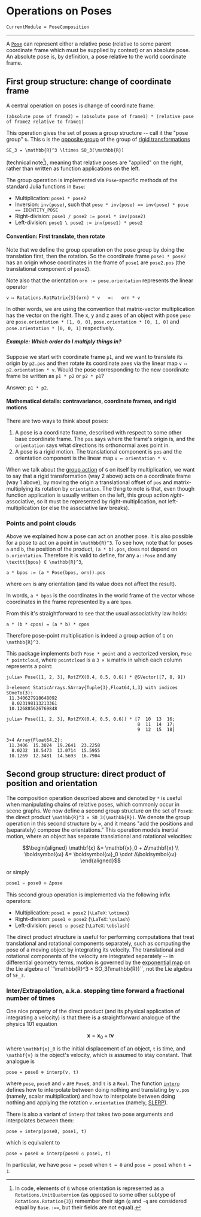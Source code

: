 # Operations on Poses

```@meta
CurrentModule = PoseComposition
```

---

A [`Pose`](@ref) can represent either a relative pose (relative to some parent
coordinate frame which must be supplied by context) or an absolute pose.  An
absolute pose is, by definition, a pose relative to the world coordinate frame.

## First group structure: change of coordinate frame

A central operation on poses is change of coordinate frame:

```
(absolute pose of frame2) = (absolute pose of frame1) * (relative pose of frame2 relative to frame1)
```

This operation gives the set of poses a group structure -- call it the "pose
group" ``G``.  This ``G`` is the
[opposite group](https://en.wikipedia.org/wiki/Opposite_group) of the group of
[rigid transformations](https://en.wikipedia.org/wiki/Special_Euclidean_group)

``SE_3 = \mathbb{R}^3 \ltimes SO_3(\mathbb{R})``

(technical note[^1]), meaning that relative poses are "applied" on the right,
rather than written as function applications on the left.

[^1]:
    In code, elements of ``G`` whose orientation is represented as a
    `Rotations.UnitQuaternion` (as opposed to some other subtype of
    `Rotations.Rotation{3}`) remember their sign (`q` and `-q` are considered
    equal by `Base.:==`, but their fields are not equal).

The group operation is implemented via `Pose`-specific methods of the standard
Julia functions in `Base`:

* Multiplication: `pose1 * pose2`
* Inversion: `inv(pose)`, such that
  `pose * inv(pose) == inv(pose) * pose == IDENTITY_POSE`
* Right-division: `pose1 / pose2 := pose1 * inv(pose2)`
* Left-division: `pose1 \ pose2 := inv(pose1) * pose2`

#### Convention: First translate, then rotate

Note that we define the group operation on the pose group by doing the
translation first, then the rotation.  So the coordinate frame `pose1 * pose2`
has an origin whose coordinates in the frame of `pose1` are `pose2.pos` (the
translational component of `pose2`).

Note also that the orientation `orn := pose.orientation` represents the linear
operator

    v ↦ Rotations.RotMatrix{3}(orn) * v   =:   orn * v

In other words, we are using the convention that matrix-vector multiplication
has the vector on the right.  The x, y and z axes of an object with pose `pose`
are `pose.orientation * [1, 0, 0]`, `pose.orientation * [0, 1, 0]` and
`pose.orientation * [0, 0, 1]` respectively.

##### Example: Which order do I multiply things in?

Suppose we start with coordinate frame `p1`, and we want to translate its
origin by `p2.pos` and then rotate its coordinate axes via the linear map
`v ↦ p2.orientation * v`.  Would the pose corresponding to the new coordinate
frame be written as `p1 * p2` or `p2 * p1`?

Answer: `p1 * p2`.

#### Mathematical details: contravariance, coordinate frames, and rigid motions

There are two ways to think about poses:

1. A pose is a coordinate frame, described with respect to some other base
   coordinate frame.  The `pos` says where the frame's origin is, and the
   `orientation` says what directions its orthonormal axes point in.
2. A pose is a rigid motion.  The translational component is `pos` and the
   orientation component is the linear map `v ↦ orientation * v`.

When we talk about the [group
action](https://en.wikipedia.org/wiki/Group_action_(mathematics)) of ``G`` on
itself by multiplication, we want to say that a rigid transformation (way 2
above) acts on a coordinate frame (way 1 above), by moving the origin a
translational offset of `pos` and matrix-multiplying its rotation by
`orientation`.  The thing to note is that, even though function application is
usually written on the left, this group action *right*-associative, so it must
be represented by right-multiplication, not left-multiplication (or else the
associative law breaks).

### Points and point clouds

Above we explained how a pose can act on another pose.  It is also possible for
a pose to act on a point in ``\mathbb{R}^3``.  To see how, note that for poses
`a` and `b`, the position of the product, `(a * b).pos`, does not depend on
`b.orientation`.  Therefore it is valid to define, for any `a::Pose` and any
``\texttt{bpos} ∈ \mathbb{R}^3``,

    a * bpos := (a * Pose(bpos, orn)).pos

where `orn` is any orientation (and its value does not affect the result).

In words, `a * bpos` is the coordinates in the world frame of the vector whose
coordinates in the frame represented by `a` are `bpos`.

From this it's straightforward to see that the usual associativity law holds:

    a * (b * cpos) = (a * b) * cpos

Therefore pose–point multiplication is indeed a group action of ``G`` on
``\mathbb{R}^3``.

This package implements both `Pose * point` and a vectorized version, `Pose *
pointcloud`, where `pointcloud` is a ``3 × N`` matrix in which each column
represents a point:

```julia-repl
julia> Pose([1, 2, 3], RotZYX(0.4, 0.5, 0.6)) * @SVector([7, 8, 9])

3-element StaticArrays.SArray{Tuple{3},Float64,1,3} with indices SOneTo(3):
 11.340627918648092
  8.023198113213361
 10.126885626769848

julia> Pose([1, 2, 3], RotZYX(0.4, 0.5, 0.6)) * [7  10  13  16;
                                                 8  11  14  17;
                                                 9  12  15  18]

3×4 Array{Float64,2}:
 11.3406  15.3024  19.2641  23.2258
  8.0232  10.5473  13.0714  15.5955
 10.1269  12.3481  14.5693  16.7904
```


## Second group structure: direct product of position and orientation

The composition operation described above and denoted by `*` is useful when
manipulating chains of relative poses, which commonly occur in scene graphs.
We now define a second group structure on the set of `Pose`s: the direct
product ``\mathbb{R}^3 × SO_3(\mathbb{R})``.  We denote the group operation in
this second structure by `⊗`, and it means "add the positions and (separately)
compose the orientations."  This operation models inertial motion, where an
object has separate translational and rotational velocities:

```math
\begin{aligned}
\mathbf{x} &= \mathbf{x}_0 + Δ\mathbf{x} \\
\boldsymbol{ω} &= \boldsymbol{ω}_0 \cdot Δ\boldsymbol{ω}
\end{aligned}
```

or simply

```julia
pose1 = pose0 ⊗ Δpose
```

This second group operation is implemented via the following infix operators:

* Multiplication: `pose1 ⊗ pose2` (``\LaTeX``: `\otimes`)
* Right-division: `pose1 ⊘ pose2` (``\LaTeX``: `\oslash`)
* Left-division: `pose1 ⦸ pose2` (``\LaTeX``: `\obslash`)

The direct product structure is useful for performing computations that treat
translational and rotational components separately, such as computing the pose
of a moving object by integrating its velocity.  The translational and
rotational components of the velocity are integrated separately -- in
differential geometry terms, motion is governed by the [exponential
map](https://en.wikipedia.org/wiki/Exponential_map_(Lie_theory)) on the Lie
algebra of ``\mathbb{R}^3 × SO_3(\mathbb{R})``, not the Lie algebra of
``SE_3``.

### Inter/Extrapolation, a.k.a. stepping time forward a fractional number of times

One nice property of the direct product (and its physical application of
integrating a velocity) is that there is a straightforward analogue of the
physics 101 equation

```math
\mathbf{x} = \mathbf{x}_0 + t \mathbf{v}
```

where ``\mathbf{x}_0`` is the initial displacement of an object, ``t`` is time,
and ``\mathbf{v}`` is the object's velocity, which is assumed to stay constant.
That analogue is

    pose = pose0 ⊗ interp(v, t)

where `pose`, `pose0` and `v` are `Pose`s, and `t` is a `Real`.  The function
[`interp`](@ref) defines how to interpolate between doing nothing and
translating by `v.pos` (namely, scalar multiplication) and how to interpolate
between doing nothing and applying the rotation `v.orientation` (namely,
[SLERP](https://en.wikipedia.org/wiki/Slerp#Quaternion_Slerp)).

There is also a variant of `interp` that takes two pose arguments and
interpolates between them:

    pose = interp(pose0, pose1, t)

which is equivalent to

    pose = pose0 ⊗ interp(pose0 ⦸ pose1, t)

In particular, we have `pose = pose0` when `t = 0` and `pose = pose1` when `t =
1`.

